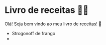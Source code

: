 # Livro de receitas :man_cook:

Olá! Seja bem vindo ao meu livro de receitas! :hamburger:

- Strogonoff de frango
- 